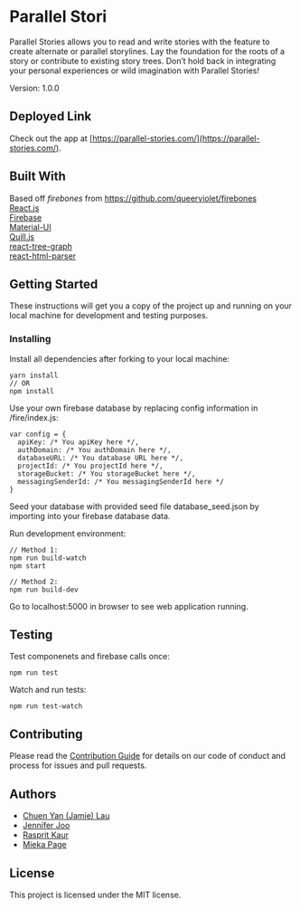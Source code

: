 # Parallel Stori

Parallel Stories allows you to read and write stories with the feature to create alternate or parallel storylines. Lay the foundation for the roots of a story or contribute to existing story trees. Don’t hold back in integrating your personal experiences or wild imagination with Parallel Stories!

Version: 1.0.0

## Deployed Link
Check out the app at [https://parallel-stories.com/](https://parallel-stories.com/).

## Built With
Based off *firebones* from https://github.com/queerviolet/firebones<br />
[React.js](https://reactjs.org/)<br />
[Firebase](https://firebase.google.com/)<br />
[Material-UI](http://www.material-ui.com/#/)<br />
[Quill.js](https://github.com/quilljs/quill)<br />
[react-tree-graph](https://github.com/jpb12/react-tree-graph)<br />
[react-html-parser](https://github.com/wrakky/react-html-parser)<br />

## Getting Started
These instructions will get you a copy of the project up and running on your local machine for development and testing purposes.

### Installing
Install all dependencies after forking to your local machine:
```
yarn install
// OR
npm install
```
Use your own firebase database by replacing config information in /fire/index.js:
```
var config = {
  apiKey: /* You apiKey here */,
  authDomain: /* You authDomain here */,
  databaseURL: /* You database URL here */,
  projectId: /* You projectId here */,
  storageBucket: /* You storageBucket here */,
  messagingSenderId: /* You messagingSenderId here */
}
```
Seed your database with provided seed file database_seed.json by importing into your firebase database data.

Run development environment:
```
// Method 1:
npm run build-watch
npm start

// Method 2:
npm run build-dev
```
Go to localhost:5000 in browser to see web application running.

## Testing

Test componenets and firebase calls once:
```
npm run test
```

Watch and run tests:
```
npm run test-watch
```

## Contributing
Please read the [Contribution Guide](https://github.com/parallel-stories/capstone/blob/master/CONTRIBUTION_GUIDE.md) for details on our code of conduct and process for issues and pull requests.

## Authors
- [Chuen Yan (Jamie) Lau](https://github.com/cylau1031)
- [Jennifer Joo](https://github.com/Corvids)
- [Rasprit Kaur](https://github.com/rkaur01)
- [Mieka Page](https://github.com/miekapage)

## License
This project is licensed under the MIT license.
